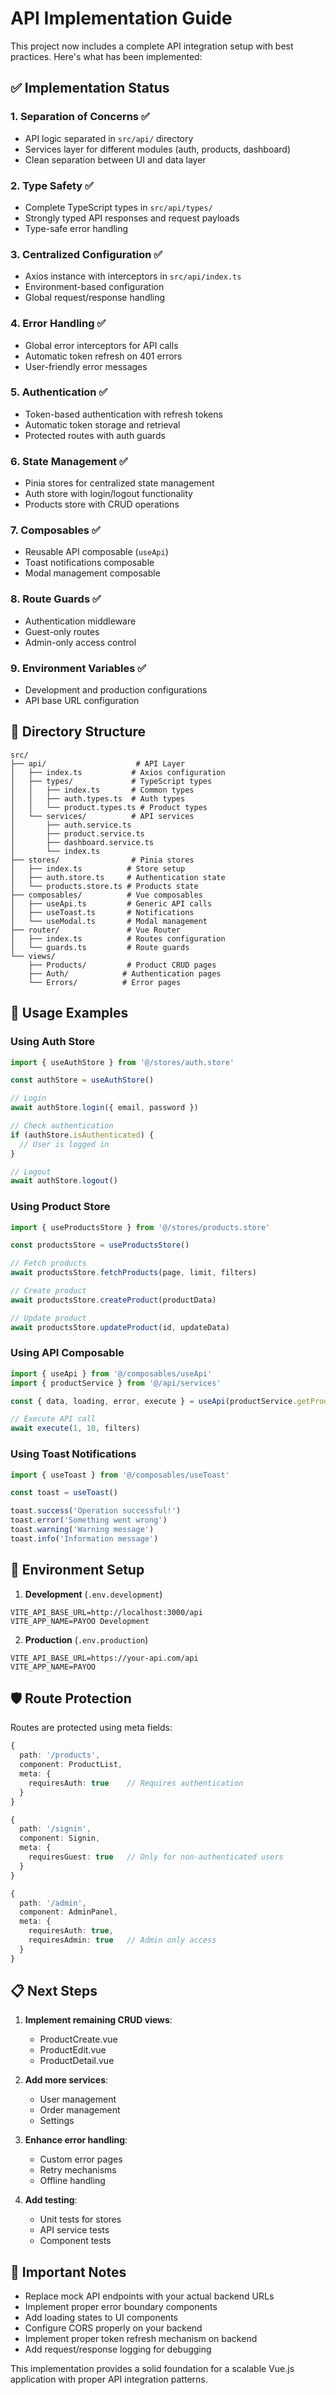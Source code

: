 # API Implementation Guide

This project now includes a complete API integration setup with best practices. Here's what has been implemented:

## ✅ Implementation Status

### 1. **Separation of Concerns** ✅
- API logic separated in `src/api/` directory
- Services layer for different modules (auth, products, dashboard)
- Clean separation between UI and data layer

### 2. **Type Safety** ✅
- Complete TypeScript types in `src/api/types/`
- Strongly typed API responses and request payloads
- Type-safe error handling

### 3. **Centralized Configuration** ✅
- Axios instance with interceptors in `src/api/index.ts`
- Environment-based configuration
- Global request/response handling

### 4. **Error Handling** ✅
- Global error interceptors for API calls
- Automatic token refresh on 401 errors
- User-friendly error messages

### 5. **Authentication** ✅
- Token-based authentication with refresh tokens
- Automatic token storage and retrieval
- Protected routes with auth guards

### 6. **State Management** ✅
- Pinia stores for centralized state management
- Auth store with login/logout functionality
- Products store with CRUD operations

### 7. **Composables** ✅
- Reusable API composable (`useApi`)
- Toast notifications composable
- Modal management composable

### 8. **Route Guards** ✅
- Authentication middleware
- Guest-only routes
- Admin-only access control

### 9. **Environment Variables** ✅
- Development and production configurations
- API base URL configuration

## 📁 Directory Structure

```
src/
├── api/                    # API Layer
│   ├── index.ts           # Axios configuration
│   ├── types/             # TypeScript types
│   │   ├── index.ts       # Common types
│   │   ├── auth.types.ts  # Auth types
│   │   └── product.types.ts # Product types
│   └── services/          # API services
│       ├── auth.service.ts
│       ├── product.service.ts
│       ├── dashboard.service.ts
│       └── index.ts
├── stores/                # Pinia stores
│   ├── index.ts          # Store setup
│   ├── auth.store.ts     # Authentication state
│   └── products.store.ts # Products state
├── composables/          # Vue composables
│   ├── useApi.ts         # Generic API calls
│   ├── useToast.ts       # Notifications
│   └── useModal.ts       # Modal management
├── router/               # Vue Router
│   ├── index.ts          # Routes configuration
│   └── guards.ts         # Route guards
└── views/
    ├── Products/         # Product CRUD pages
    ├── Auth/            # Authentication pages
    └── Errors/          # Error pages
```

## 🚀 Usage Examples

### Using Auth Store
```typescript
import { useAuthStore } from '@/stores/auth.store'

const authStore = useAuthStore()

// Login
await authStore.login({ email, password })

// Check authentication
if (authStore.isAuthenticated) {
  // User is logged in
}

// Logout
await authStore.logout()
```

### Using Product Store
```typescript
import { useProductsStore } from '@/stores/products.store'

const productsStore = useProductsStore()

// Fetch products
await productsStore.fetchProducts(page, limit, filters)

// Create product
await productsStore.createProduct(productData)

// Update product
await productsStore.updateProduct(id, updateData)
```

### Using API Composable
```typescript
import { useApi } from '@/composables/useApi'
import { productService } from '@/api/services'

const { data, loading, error, execute } = useApi(productService.getProducts)

// Execute API call
await execute(1, 10, filters)
```

### Using Toast Notifications
```typescript
import { useToast } from '@/composables/useToast'

const toast = useToast()

toast.success('Operation successful!')
toast.error('Something went wrong')
toast.warning('Warning message')
toast.info('Information message')
```

## 🔧 Environment Setup

1. **Development** (`.env.development`)
```env
VITE_API_BASE_URL=http://localhost:3000/api
VITE_APP_NAME=PAYOO Development
```

2. **Production** (`.env.production`)
```env
VITE_API_BASE_URL=https://your-api.com/api
VITE_APP_NAME=PAYOO
```

## 🛡️ Route Protection

Routes are protected using meta fields:

```typescript
{
  path: '/products',
  component: ProductList,
  meta: {
    requiresAuth: true    // Requires authentication
  }
}

{
  path: '/signin',
  component: Signin,
  meta: {
    requiresGuest: true   // Only for non-authenticated users
  }
}

{
  path: '/admin',
  component: AdminPanel,
  meta: {
    requiresAuth: true,
    requiresAdmin: true   // Admin only access
  }
}
```

## 📋 Next Steps

1. **Implement remaining CRUD views**:
   - ProductCreate.vue
   - ProductEdit.vue
   - ProductDetail.vue

2. **Add more services**:
   - User management
   - Order management
   - Settings

3. **Enhance error handling**:
   - Custom error pages
   - Retry mechanisms
   - Offline handling

4. **Add testing**:
   - Unit tests for stores
   - API service tests
   - Component tests

## 🚨 Important Notes

- Replace mock API endpoints with your actual backend URLs
- Implement proper error boundary components
- Add loading states to UI components
- Configure CORS properly on your backend
- Implement proper token refresh mechanism on backend
- Add request/response logging for debugging

This implementation provides a solid foundation for a scalable Vue.js application with proper API integration patterns.
